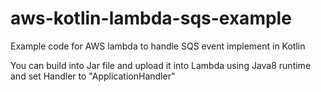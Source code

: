 # aws-kotlin-lambda-sqs-example
Example code for AWS lambda to handle SQS event implement in Kotlin

You can build into Jar file and upload it into Lambda using Java8 runtime and set Handler to "ApplicationHandler"
